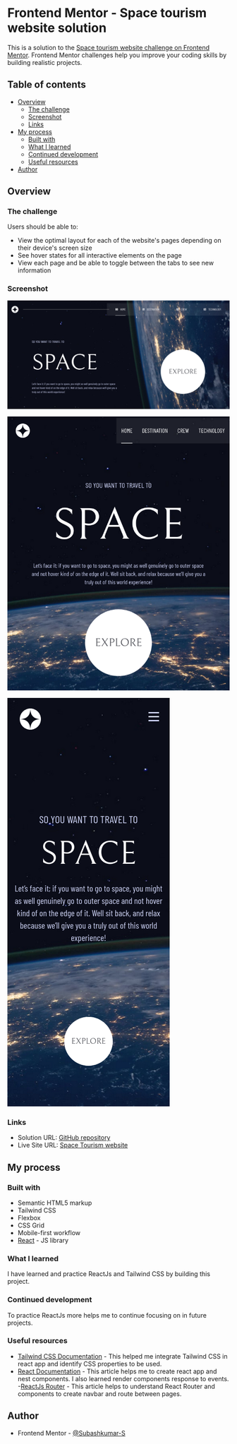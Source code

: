 # Frontend Mentor - Space tourism website solution

This is a solution to the [Space tourism website challenge on Frontend Mentor](https://www.frontendmentor.io/challenges/space-tourism-multipage-website-gRWj1URZ3). Frontend Mentor challenges help you improve your coding skills by building realistic projects.

## Table of contents

- [Overview](#overview)
    - [The challenge](#the-challenge)
    - [Screenshot](#screenshot)
    - [Links](#links)
- [My process](#my-process)
    - [Built with](#built-with)
    - [What I learned](#what-i-learned)
    - [Continued development](#continued-development)
    - [Useful resources](#useful-resources)
- [Author](#author)

## Overview

### The challenge

Users should be able to:

- View the optimal layout for each of the website's pages depending on their device's screen size
- See hover states for all interactive elements on the page
- View each page and be able to toggle between the tabs to see new information

### Screenshot

![](./screenshot/desktop.png)

![](./screenshot/tablet.png)

![](./screenshot/mobile.png)


### Links

- Solution URL: [GitHub repository](https://github.com/Subashkumar-S/space-tourism-website)
- Live Site URL: [Space Tourism website](https://space-tourism-website-f037b.web.app/)

## My process

### Built with

- Semantic HTML5 markup
- Tailwind CSS
- Flexbox
- CSS Grid
- Mobile-first workflow
- [React](https://reactjs.org/) - JS library


### What I learned
I have learned and practice ReactJs and Tailwind CSS by building this project.



### Continued development

To practice ReactJs more helps me to continue focusing on in future projects.
### Useful resources

- [Tailwind CSS Documentation](https://tailwindcss.com/docs/installation) - This helped me integrate Tailwind CSS in react app and identify CSS properties to be used.
- [React Documentation](https://react.dev/learn) - This article helps me to create react app and nest components. I also learned render components response to events.
-[ReactJs Router](https://www.geeksforgeeks.org/reactjs-router/) - This article helps to understand React Router and components to create navbar and route between pages.

## Author

- Frontend Mentor - [@Subashkumar-S](https://www.frontendmentor.io/profile/Subashkumar-S)

